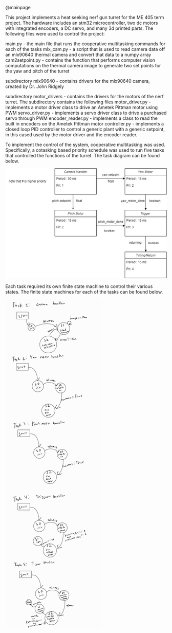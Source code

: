 @mainpage

This project implements a heat seeking nerf gun turret for the ME 405 term project.  The hardware includes an stm32 microcontroller, two dc motors with integrated encoders, a DC servo, and many 3d printed parts.  The following files were used to control the project:

main.py - the main file that runs the cooperative multitasking commands for each of the tasks
mlx_cam.py - a script that is used to read camera data off an mlx90640 thermal camera and convert that data to a numpy array
cam2setpoint.py - contains the function that performs computer vision computations on the thermal camera image to generate two set      points for the yaw and pitch of the turret

subdirectory mlx90640 - contains drivers for the mlx90640 camera, created by Dr. John Ridgely

subdirectory motor_drivers - contains the drivers for the motors of the nerf turret.  The subdirectory contains the following files
motor_driver.py - implements a motor driver class to drive an Ametek Pittman motor using PWM
servo_driver.py - implements a servo driver class to drive a purchased servo through PWM
encoder_reader.py - implements a class to read the built in encoders on the Ametek Pittman motor
controller.py - implements a closed loop PID controller to control a generic plant with a generic setpoint, in this cased used by the motor driver and the encoder reader.

To implement the control of the system, cooperative multitasking was used.  Specifically, a cotasking based priority schedule was used to run five tasks that controlled the functions of the turret.  The task diagram can be found below.

![image](taskdiagram.jpg)

Each task required its own finite state machine to control their various states.  The finite state machines for each of the tasks can be found below.

![image](Notes_240319_212721.jpg)
